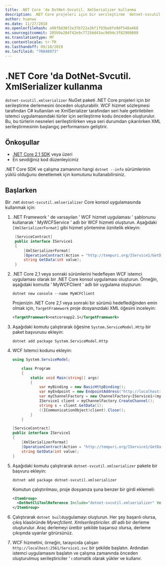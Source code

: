 ```yaml
---
title: .NET Core 'da DotNet-Svcutil. XmlSerializer kullanma
description: .NET Core projeleri için bir serileştirme `dotnet-svcutil.xmlserializer` derlemesini önceden oluşturmak üzere NuGet paketini nasıl kullanabileceğinizi öğrenin.
author: huanwu
ms.date: 11/27/2018
ms.openlocfilehash: a98f8d30f2e37b722a3bf1f93be8fe9df540a468
ms.sourcegitcommit: 205b9a204742e9c77256d43ac9d94c3f82909808
ms.translationtype: MT
ms.contentlocale: tr-TR
ms.lasthandoff: 09/10/2019
ms.locfileid: "70848973"
---
```

# <a name="using-dotnet-svcutilxmlserializer-on-net-core"></a>.NET Core 'da DotNet-Svcutil. XmlSerializer kullanma

`dotnet-svcutil.xmlserializer` NuGet paketi .NET Core projeleri için bir serileştirme derlemesini önceden oluşturabilir. WCF hizmet sözleşmesi tarafından C# kullanılan ve XmlSerializer tarafından seri hale getirilebilen istemci uygulamasındaki türler için serileştirme kodu önceden oluşturulur. Bu, bu türlerin nesneleri serileştirilirken veya seri durumdan çıkarılırken XML serileştirmesinin başlangıç performansını geliştirir.

## <a name="prerequisites"></a>Önkoşullar

* [.NET Core 2,1 SDK](https://dotnet.microsoft.com/download) veya üzeri
* En sevdiğiniz kod düzenleyiciniz

.NET Core SDK ve çalışma zamanının hangi `dotnet --info` sürümlerinin yüklü olduğunu denetlemek için komutunu kullanabilirsiniz.

## <a name="getting-started"></a>Başlarken

Bir .net `dotnet-svcutil.xmlserializer` Core konsol uygulamasında kullanmak için:

1. .NET Framework ' de varsayılan ' WCF hizmet uygulaması ' şablonunu kullanarak ' MyWCFService ' adlı bir WCF hizmeti oluşturun. Aşağıdaki `[XmlSerializerFormat]` gibi hizmet yöntemine öznitelik ekleyin:

   ```csharp
    [ServiceContract]
    public interface IService1
    {
        [XmlSerializerFormat]
        [OperationContract(Action = "http://tempuri.org/IService1/GetData", ReplyAction = "http://tempuri.org/IService1/GetDataResponse")]
        string GetData(int value);
    }
    ```

2. .NET Core 2,1 veya sonraki sürümlerini hedefleyen WCF istemci uygulaması olarak bir .NET Core konsol uygulaması oluşturun. Örneğin, aşağıdaki komutla ' MyWCFClient ' adlı bir uygulama oluşturun:

    ```console
    dotnet new console --name MyWCFClient
    ```

    Projenizin .NET Core 2,1 veya sonraki bir sürümü hedeflediğinden emin olmak için, `TargetFramework` proje dosyanızdaki XML öğesini inceleyin:

    ```xml
    <TargetFramework>netcoreapp2.1</TargetFramework>
    ```

3. Aşağıdaki komutu çalıştırarak öğesine `System.ServiceModel.Http` bir paket başvurusu ekleyin:

    ```console
    dotnet add package System.ServiceModel.Http
    ```

4. WCF Istemci kodunu ekleyin:

    ```csharp
    using System.ServiceModel;

        class Program
        {
            static void Main(string[] args)
            {
                var myBinding = new BasicHttpBinding();
                var myEndpoint = new EndpointAddress("http://localhost:2561/Service1.svc"); //Fill your service url here
                var myChannelFactory = new ChannelFactory<IService1>(myBinding, myEndpoint);
                IService1 client = myChannelFactory.CreateChannel();
                string s = client.GetData(1);
                ((ICommunicationObject)client).Close();
            }
        }

    [ServiceContract]
    public interface IService1
    {
        [XmlSerializerFormat]
        [OperationContract(Action = "http://tempuri.org/IService1/GetData", ReplyAction = "http://tempuri.org/IService1/GetDataResponse")]
        string GetData(int value);
    }
    ```

5. Aşağıdaki komutu çalıştırarak `dotnet-svcutil.xmlserializer` pakete bir başvuru ekleyin:
  
    ```console
    dotnet add package dotnet-svcutil.xmlserializer
    ```

    Komutun çalıştırılması, proje dosyanıza şuna benzer bir girdi eklemeli:
  
    ```xml
    <ItemGroup>
      <DotNetCliToolReference Include="dotnet-svcutil.xmlserializer" Version="1.0.0" />
    </ItemGroup>
    ```

6. Çalıştırarak `dotnet build`uygulamayı oluşturun. Her şey başarılı olursa, çıkış klasöründe *Mywcfclient. Xmlserileştiriciler. dll* adlı bir derleme oluşturulur. Araç derlemeyi üretbir şekilde başarısız olursa, derleme çıkışında uyarılar görürsünüz.

7. WCF hizmetini, örneğin, tarayıcıda çalışan `http://localhost:2561/Service1.svc` bir şekilde başlatın. Ardından istemci uygulamasını başlatın ve çalışma zamanında önceden oluşturulmuş serileştiriciler ' ı otomatik olarak yükler ve kullanır.
